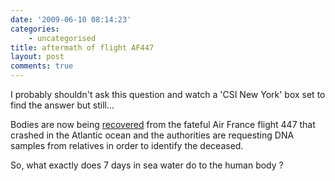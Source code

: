 ```yaml
---
date: '2009-06-10 08:14:23'
categories:
    - uncategorised
title: aftermath of flight AF447
layout: post
comments: true
---
```


I probably shouldn't ask this question and watch a 'CSI New York' box
set to find the answer but still...

Bodies are now being
[recovered](http://news.bbc.co.uk/1/hi/world/americas/8091582.stm) from
the fateful Air France flight 447 that crashed in the Atlantic ocean and
the authorities are requesting DNA samples from relatives in order to
identify the deceased.

So, what exactly does 7 days in sea water do to the human body ?
